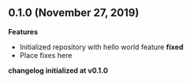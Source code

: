 ## 0.1.0 (November 27, 2019)
**Features**
- Initialized repository with hello world feature
**fixed**
- Place fixes here

**changelog initialized at v0.1.0**